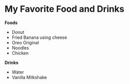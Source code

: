 # My Favorite Food and Drinks

**Foods**<br>
* Donut
* Fried Banana using cheese
* Oreo Original
* Noodles
* Chicken

**Drinks**<br>
* Water
* Vanilla Milkshake
